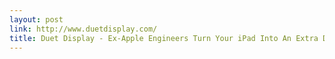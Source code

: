 ```yaml
---
layout: post
link: http://www.duetdisplay.com/
title: Duet Display - Ex-Apple Engineers Turn Your iPad Into An Extra Display
---
```

